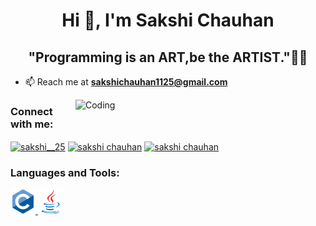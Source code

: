<h1 align="center">Hi 👋, I'm Sakshi Chauhan</h1>
<h2 align="center">"Programming is an ART,be the ARTIST."🌱✨</h2>
                                                 

- 📫 Reach me at **sakshichauhan1125@gmail.com**
<img align="right" alt="Coding" width="400" src="https://cdn.dribbble.com/users/170025/screenshots/10828306/media/d1326ece332c3a9673fa8ba8c3f962f2.gif">

<h3 align="left">Connect with me:</h3>
<p align="left">
<a href="https://twitter.com/sakshi__25" target="blank"><img align="center" src="https://cdn.jsdelivr.net/npm/simple-icons@3.0.1/icons/twitter.svg" alt="sakshi__25" height="30" width="40" /></a>
<a href="https://linkedin.com/in/sakshi chauhan" target="blank"><img align="center" src="https://cdn.jsdelivr.net/npm/simple-icons@3.0.1/icons/linkedin.svg" alt="sakshi chauhan" height="30" width="40" /></a>
<a href="https://fb.com/sakshi chauhan" target="blank"><img align="center" src="https://cdn.jsdelivr.net/npm/simple-icons@3.0.1/icons/facebook.svg" alt="sakshi chauhan" height="30" width="40" /></a>
</p>

<h3 align="left">Languages and Tools:</h3>
<p align="left"> <a href="https://www.cprogramming.com/" target="_blank"> <img src="https://raw.githubusercontent.com/devicons/devicon/master/icons/c/c-original.svg" alt="c" width="40" height="40"/> </a> <a href="https://www.java.com" target="_blank"> <img src="https://raw.githubusercontent.com/devicons/devicon/master/icons/java/java-original.svg" alt="java" width="40" height="40"/> </a> 
 </p>



